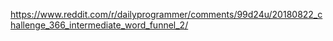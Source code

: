 https://www.reddit.com/r/dailyprogrammer/comments/99d24u/20180822_challenge_366_intermediate_word_funnel_2/

